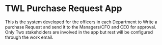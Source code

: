 # TWL Purchase Request App
This is the system developed for the officers in each Department to Write a purchase Request and send it to the Managers/CFO and CEO for approval. Only Two stakeholders are involved in the app but rest will be configured through the work email.
